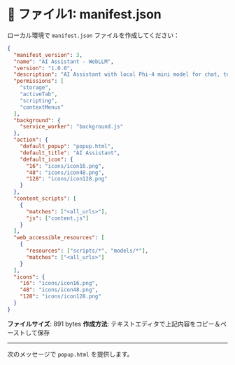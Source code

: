 # 📁 ファイル1: manifest.json

ローカル環境で `manifest.json` ファイルを作成してください：

```json
{
  "manifest_version": 3,
  "name": "AI Assistant - WebLLM",
  "version": "1.0.0",
  "description": "AI Assistant with local Phi-4 mini model for chat, text analysis, and translation",
  "permissions": [
    "storage",
    "activeTab",
    "scripting",
    "contextMenus"
  ],
  "background": {
    "service_worker": "background.js"
  },
  "action": {
    "default_popup": "popup.html",
    "default_title": "AI Assistant",
    "default_icon": {
      "16": "icons/icon16.png",
      "48": "icons/icon48.png",
      "128": "icons/icon128.png"
    }
  },
  "content_scripts": [
    {
      "matches": ["<all_urls>"],
      "js": ["content.js"]
    }
  ],
  "web_accessible_resources": [
    {
      "resources": ["scripts/*", "models/*"],
      "matches": ["<all_urls>"]
    }
  ],
  "icons": {
    "16": "icons/icon16.png",
    "48": "icons/icon48.png",
    "128": "icons/icon128.png"
  }
}
```

**ファイルサイズ**: 891 bytes
**作成方法**: テキストエディタで上記内容をコピー＆ペーストして保存

---

次のメッセージで `popup.html` を提供します。